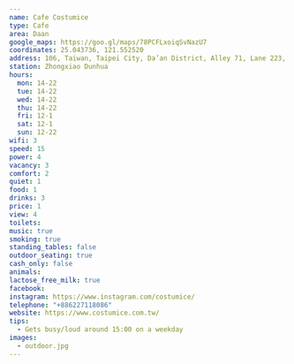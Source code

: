```yaml
---
name: Cafe Costumice
type: Cafe
area: Daan
google_maps: https://goo.gl/maps/78PCFLxoiqSvNazU7
coordinates: 25.043736, 121.552520
address: 106, Taiwan, Taipei City, Da’an District, Alley 71, Lane 223, Section 4, Zhongxiao East Road, 6號1樓
station: Zhongxiao Dunhua
hours:
  mon: 14-22
  tue: 14-22
  wed: 14-22
  thu: 14-22
  fri: 12-1
  sat: 12-1
  sun: 12-22
wifi: 3
speed: 15
power: 4
vacancy: 3
comfort: 2
quiet: 1
food: 1
drinks: 3
price: 1
view: 4
toilets: 
music: true
smoking: true
standing_tables: false
outdoor_seating: true
cash_only: false
animals: 
lactose_free_milk: true
facebook: 
instagram: https://www.instagram.com/costumice/
telephone: "+886227118086"
website: https://www.costumice.com.tw/
tips:
  - Gets busy/loud around 15:00 on a weekday
images:
  - outdoor.jpg
---
```

